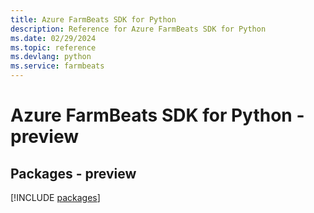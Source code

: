 ```yaml
---
title: Azure FarmBeats SDK for Python
description: Reference for Azure FarmBeats SDK for Python
ms.date: 02/29/2024
ms.topic: reference
ms.devlang: python
ms.service: farmbeats
---
```

# Azure FarmBeats SDK for Python - preview
## Packages - preview
[!INCLUDE [packages](farmbeats-index.md)]